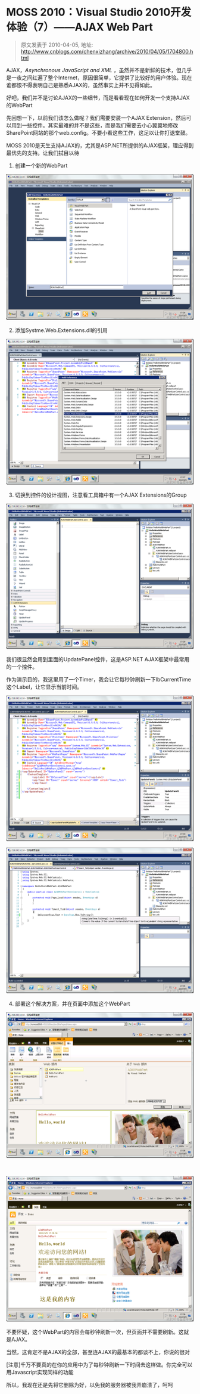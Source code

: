 # MOSS 2010：Visual Studio 2010开发体验（7）——AJAX Web Part 
> 原文发表于 2010-04-05, 地址: http://www.cnblogs.com/chenxizhang/archive/2010/04/05/1704800.html 


AJAX，*Asynchronous JavaScript and XML* ，虽然并不是新鲜的技术，但几乎是一夜之间红遍了整个Internet，原因很简单，它提供了比较好的用户体验。现在谁都恨不得表明自己是熟悉AJAX的，虽然事实上并不见得如此。

 好吧，我们并不是讨论AJAX的一些细节，而是看看现在如何开发一个支持AJAX的WebPart

 先回想一下，以前我们该怎么做呢？我们需要安装一个AJAX Extension，然后可以用到一些控件。其实最难的并不是这些，而是我们需要去小心翼翼地修改SharePoint网站的那个web.config。不要小看这些工作，这足以让你打退堂鼓。

 MOSS 2010是天生支持AJAX的，尤其是ASP.NET所提供的AJAX框架，理应得到最优先的支持。让我们拭目以待

 1. 创建一个新的WebPart

 [![image](./images/1704800-image_thumb.png "image")](http://images.cnblogs.com/cnblogs_com/chenxizhang/WindowsLiveWriter/MOSS2010VisualStudio20107AJAXWebPart_F81F/image_2.png) 

 2. 添加Systme.Web.Extensions.dll的引用

 [![image](./images/1704800-image_thumb_1.png "image")](http://images.cnblogs.com/cnblogs_com/chenxizhang/WindowsLiveWriter/MOSS2010VisualStudio20107AJAXWebPart_F81F/image_4.png) 

 3. 切换到控件的设计视图，注意看工具箱中有一个AJAX Extensions的Group

 [![image](./images/1704800-image_thumb_2.png "image")](http://images.cnblogs.com/cnblogs_com/chenxizhang/WindowsLiveWriter/MOSS2010VisualStudio20107AJAXWebPart_F81F/image_6.png) 

 我们很显然会用到里面的UpdatePanel控件，这是ASP.NET AJAX框架中最常用的一个控件。

 作为演示目的，我这里用了一个Timer，我会让它每秒钟刷新一下lbCurrentTime这个Label，让它显示当前时间。

 [![image](./images/1704800-image_thumb_4.png "image")](http://images.cnblogs.com/cnblogs_com/chenxizhang/WindowsLiveWriter/MOSS2010VisualStudio20107AJAXWebPart_F81F/image_10.png) 

 [![image](./images/1704800-image_thumb_5.png "image")](http://images.cnblogs.com/cnblogs_com/chenxizhang/WindowsLiveWriter/MOSS2010VisualStudio20107AJAXWebPart_F81F/image_12.png) 

 4. 部署这个解决方案，并在页面中添加这个WebPart

 [![image](./images/1704800-image_thumb_6.png "image")](http://images.cnblogs.com/cnblogs_com/chenxizhang/WindowsLiveWriter/MOSS2010VisualStudio20107AJAXWebPart_F81F/image_14.png) 

  

 [![image](./images/1704800-image_thumb_7.png "image")](http://images.cnblogs.com/cnblogs_com/chenxizhang/WindowsLiveWriter/MOSS2010VisualStudio20107AJAXWebPart_F81F/image_16.png) 

 不要怀疑，这个WebPart的内容会每秒钟刷新一次，但页面并不需要刷新。这就是AJAX。

 当然，这肯定不是AJAX的全部，甚至连AJAX的最基本的都谈不上，你说的很对

 [注意]千万不要真的在你的应用中为了每秒钟刷新一下时间去这样做。你完全可以用Javascript实现同样的功能

 所以，我现在还是先将它删除为好，以免我的服务器被我弄崩溃了，呵呵

